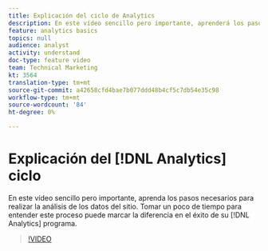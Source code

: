 ```yaml
---
title: Explicación del ciclo de Analytics
description: En este vídeo sencillo pero importante, aprenderá los pasos necesarios para realizar la análisis de los datos del sitio. Tomar un poco de tiempo para comprender este proceso puede marcar la diferencia en el éxito de su programa de Analytics.
feature: analytics basics
topics: null
audience: analyst
activity: understand
doc-type: feature video
team: Technical Marketing
kt: 3564
translation-type: tm+mt
source-git-commit: a42658cfd4bae7b077ddd48b4cf5c7db54e35c98
workflow-type: tm+mt
source-wordcount: '84'
ht-degree: 0%

---
```



# Explicación del [!DNL Analytics] ciclo

En este vídeo sencillo pero importante, aprenda los pasos necesarios para realizar la análisis de los datos del sitio. Tomar un poco de tiempo para entender este proceso puede marcar la diferencia en el éxito de su [!DNL Analytics] programa.

>[!VIDEO](https://video.tv.adobe.com/v/28950/?quality=12)
